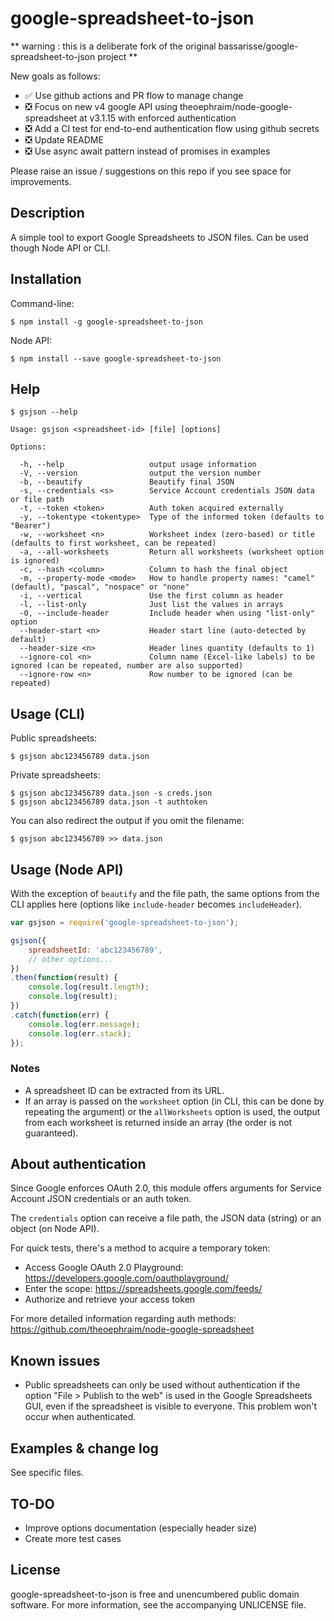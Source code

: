 google-spreadsheet-to-json
==========================

** warning : this is a deliberate fork of the original bassarisse/google-spreadsheet-to-json project **

New goals as follows:
- ✅ Use github actions and PR flow to manage change
- ❎ Focus on new v4 google API using theoephraim/node-google-spreadsheet at v3.1.15 with enforced authentication
- ❎ Add a CI test for end-to-end authentication flow using github secrets
- ❎ Update README 
- ❎ Use async await pattern instead of promises in examples

Please raise an issue / suggestions on this repo if you see space for improvements.

## Description

A simple tool to export Google Spreadsheets to JSON files. Can be used though Node API or CLI.


## Installation

Command-line:
```
$ npm install -g google-spreadsheet-to-json
```

Node API:
```
$ npm install --save google-spreadsheet-to-json
```


## Help

```
$ gsjson --help

Usage: gsjson <spreadsheet-id> [file] [options]

Options:

  -h, --help                   output usage information
  -V, --version                output the version number
  -b, --beautify               Beautify final JSON
  -s, --credentials <s>        Service Account credentials JSON data or file path
  -t, --token <token>          Auth token acquired externally
  -y, --tokentype <tokentype>  Type of the informed token (defaults to "Bearer")
  -w, --worksheet <n>          Worksheet index (zero-based) or title (defaults to first worksheet, can be repeated)
  -a, --all-worksheets         Return all worksheets (worksheet option is ignored)
  -c, --hash <column>          Column to hash the final object
  -m, --property-mode <mode>   How to handle property names: "camel" (default), "pascal", "nospace" or "none"
  -i, --vertical               Use the first column as header
  -l, --list-only              Just list the values in arrays
  -0, --include-header         Include header when using "list-only" option
  --header-start <n>           Header start line (auto-detected by default)
  --header-size <n>            Header lines quantity (defaults to 1)
  --ignore-col <n>             Column name (Excel-like labels) to be ignored (can be repeated, number are also supported)
  --ignore-row <n>             Row number to be ignored (can be repeated)
```


## Usage (CLI)

Public spreadsheets:
```
$ gsjson abc123456789 data.json
```

Private spreadsheets:
```
$ gsjson abc123456789 data.json -s creds.json
$ gsjson abc123456789 data.json -t authtoken
```

You can also redirect the output if you omit the filename:
```
$ gsjson abc123456789 >> data.json
```


## Usage (Node API)

With the exception of `beautify` and the file path, the same options from the CLI applies here (options like `include-header` becomes `includeHeader`).

```javascript
var gsjson = require('google-spreadsheet-to-json');

gsjson({
    spreadsheetId: 'abc123456789',
    // other options...
})
.then(function(result) {
    console.log(result.length);
    console.log(result);
})
.catch(function(err) {
    console.log(err.message);
    console.log(err.stack);
});
```


### Notes

- A spreadsheet ID can be extracted from its URL.
- If an array is passed on the `worksheet` option (in CLI, this can be done by repeating the argument) or the `allWorksheets` option is used, the output from each worksheet is returned inside an array (the order is not guaranteed).


## About authentication

Since Google enforces OAuth 2.0, this module offers arguments for Service Account JSON credentials or an auth token.

The `credentials` option can receive a file path, the JSON data (string) or an object (on Node API).

For quick tests, there's a method to acquire a temporary token:
- Access Google OAuth 2.0 Playground: https://developers.google.com/oauthplayground/
- Enter the scope: https://spreadsheets.google.com/feeds/
- Authorize and retrieve your access token

For more detailed information regarding auth methods: https://github.com/theoephraim/node-google-spreadsheet


## Known issues

- Public spreadsheets can only be used without authentication if the option "File > Publish to the web" is used in the Google Spreadsheets GUI, even if the spreadsheet is visible to everyone. This problem won't occur when authenticated.


## Examples & change log

See specific files.


## TO-DO

- Improve options documentation (especially header size)
- Create more test cases


## License
google-spreadsheet-to-json is free and unencumbered public domain software. For more information, see the accompanying UNLICENSE file.
